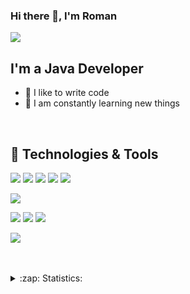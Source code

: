 ### Hi there 👋, I'm Roman

![](https://komarev.com/ghpvc/?username=firsovroman)

## I'm a Java Developer
- 💪 I like to write code
- 🥅 I am constantly learning new things

<br />

## 🔧 Technologies & Tools
![](https://img.shields.io/badge/Code-Java-informational?style=flat&logo=java&logoColor=white&color=red)
![](https://img.shields.io/badge/Code-Spring-informational?style=flat&logo=spring&logoColor=white&color=green)
![](https://img.shields.io/badge/Code-SpringBoot-informational?style=flat&logo=spring-boot&logoColor=white&color=green)
![](https://img.shields.io/badge/Code-SpringSecurity-informational?style=flat&logo=Spring-Security&logoColor=white&color=green)
![](https://img.shields.io/badge/Code-HTML-informational?style=flat&logo=html5&logoColor=white&color=red)


![](https://img.shields.io/badge/MySQL-informational?style=flat&logo=mysql&logoColor=white&color=red)

![](https://img.shields.io/badge/Tools-Hibernate-informational?style=flat&logo=hibernate&logoColor=white&color=gray)
![](https://img.shields.io/badge/Tools-Maven-informational?style=flat&logo=ApacheMaven&logoColor=white&color=blue)
![](https://img.shields.io/badge/Tools-Tomcat-informational?style=flat&logo=ApacheTomcat&logoColor=white&color=brown)

![](https://img.shields.io/badge/Editor-IntelliJ_IDEA-informational?style=flat&logo=intellij-idea&logoColor=white&color=blue)


<br />
<br />

<details>
  <summary>:zap: Statistics:</summary>
   <img align="left" alt="codeSTACKr's GitHub Stats" src="https://github-readme-stats.vercel.app/api/top-langs/?username=firsovroman&langs_count=8&layout=compact" />
    <br />
    <img align="left" alt="codeSTACKr's GitHub Stats" src="https://github-readme-stats.vercel.app/api?username=firsovroman&show_icons=true" />
</details>

